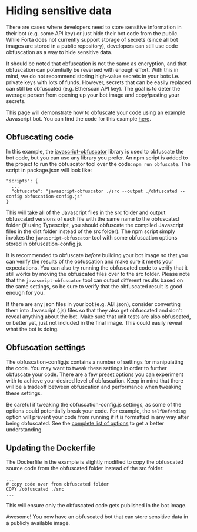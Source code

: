 # Hiding sensitive data

There are cases where developers need to store sensitive information in their bot (e.g. some API key) or just hide their bot code from the public. While Forta does not currently support storage of secrets (since all bot images are stored in a public repository), developers can still use code obfuscation as a way to hide sensitive data.

It should be noted that obfuscation is not the same as encryption, and that obfuscation can potentially be reversed with enough effort. With this in mind, we do not recommend storing high-value secrets in your bots i.e. private keys with lots of funds. However, secrets that can be easily replaced can still be obfuscated (e.g. Etherscan API key). The goal is to deter the average person from opening up your bot image and copy/pasting your secrets.

This page will demonstrate how to obfuscate your code using an example Javascript bot. You can find the code for this example [here](https://github.com/forta-network/forta-bot-examples/tree/master/hiding-sensitive-data-js).

## Obfuscating code

In this example, the [javascript-obfuscator](https://github.com/javascript-obfuscator/javascript-obfuscator) library is used to obfuscate the bot code, but you can use any library you prefer. An npm script is added to the project to run the obfuscator tool over the code: `npm run obfuscate`. The script in package.json will look like:

```
"scripts": {
  ...
  "obfuscate": "javascript-obfuscator ./src --output ./obfuscated --config obfuscation-config.js"
}
```

This will take all of the Javascript files in the src folder and output obfuscated versions of each file with the same name to the obfuscated folder (if using Typescript, you should obfuscate the compiled Javascript files in the dist folder instead of the src folder). The npm script simply invokes the `javascript-obfuscator` tool with some obfuscation options stored in obfuscation-config.js.

It is recommended to obfuscate _before_ building your bot image so that you can verify the results of the obfuscation and make sure it meets your expectations. You can also try running the obfuscated code to verify that it still works by moving the obfuscated files over to the src folder. Please note that the `javascript-obfuscator` tool can output different results based on the same settings, so be sure to verify that the obfuscated result is good enough for you.

If there are any json files in your bot (e.g. ABI.json), consider converting them into Javascript (.js) files so that they also get obfuscated and don't reveal anything about the bot. Make sure that unit tests are also obfuscated, or better yet, just not included in the final image. This could easily reveal what the bot is doing.

## Obfuscation settings

The obfuscation-config.js contains a number of settings for manipulating the code. You may want to tweak these settings in order to further obfuscate your code. There are a few [preset options](https://github.com/javascript-obfuscator/javascript-obfuscator#preset-options) you can experiment with to achieve your desired level of obfuscation. Keep in mind that there will be a tradeoff between obfuscation and performance when tweaking these settings.

Be careful if tweaking the obfuscation-config.js settings, as some of the options could potentially break your code. For example, the `selfDefending` option will prevent your code from running if it is formatted in any way after being obfuscated. See the [complete list of options](https://github.com/javascript-obfuscator/javascript-obfuscator#javascript-obfuscator-options) to get a better understanding.

## Updating the Dockerfile

The Dockerfile in the example is slightly modified to copy the obfuscated source code from the obfuscated folder instead of the src folder:

```
...
# copy code over from obfuscated folder
COPY /obfuscated ./src
...
```

This will ensure only the obfuscated code gets published in the bot image.

Awesome! You now have an obfuscated bot that can store sensitive data in a publicly available image.
